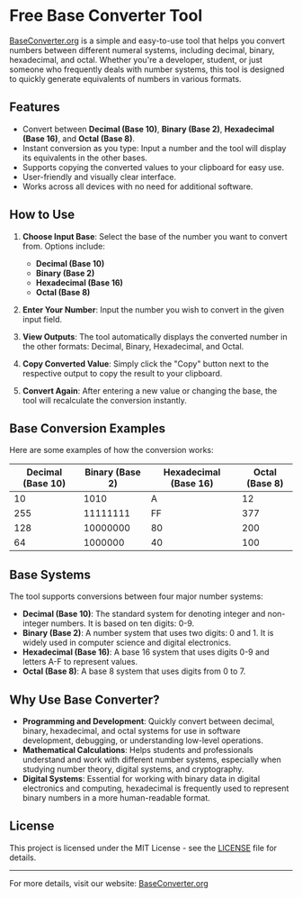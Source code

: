 # Free Base Converter Tool

[BaseConverter.org](https://baseconverter.org) is a simple and easy-to-use tool that helps you convert numbers between different numeral systems, including decimal, binary, hexadecimal, and octal. Whether you're a developer, student, or just someone who frequently deals with number systems, this tool is designed to quickly generate equivalents of numbers in various formats.

## Features

- Convert between **Decimal (Base 10)**, **Binary (Base 2)**, **Hexadecimal (Base 16)**, and **Octal (Base 8)**.
- Instant conversion as you type: Input a number and the tool will display its equivalents in the other bases.
- Supports copying the converted values to your clipboard for easy use.
- User-friendly and visually clear interface.
- Works across all devices with no need for additional software.

## How to Use

1. **Choose Input Base**:
   Select the base of the number you want to convert from. Options include:
   - **Decimal (Base 10)**
   - **Binary (Base 2)**
   - **Hexadecimal (Base 16)**
   - **Octal (Base 8)**

2. **Enter Your Number**:
   Input the number you wish to convert in the given input field.

3. **View Outputs**:
   The tool automatically displays the converted number in the other formats: Decimal, Binary, Hexadecimal, and Octal.

4. **Copy Converted Value**:
   Simply click the "Copy" button next to the respective output to copy the result to your clipboard.

5. **Convert Again**:
   After entering a new value or changing the base, the tool will recalculate the conversion instantly.

## Base Conversion Examples

Here are some examples of how the conversion works:

| Decimal (Base 10) | Binary (Base 2) | Hexadecimal (Base 16) | Octal (Base 8) |
|-------------------|-----------------|-----------------------|----------------|
| 10                | 1010            | A                     | 12             |
| 255               | 11111111        | FF                    | 377            |
| 128               | 10000000        | 80                    | 200            |
| 64                | 1000000         | 40                    | 100            |

## Base Systems

The tool supports conversions between four major number systems:

- **Decimal (Base 10)**: The standard system for denoting integer and non-integer numbers. It is based on ten digits: 0-9.
- **Binary (Base 2)**: A number system that uses two digits: 0 and 1. It is widely used in computer science and digital electronics.
- **Hexadecimal (Base 16)**: A base 16 system that uses digits 0-9 and letters A-F to represent values.
- **Octal (Base 8)**: A base 8 system that uses digits from 0 to 7.

## Why Use Base Converter?

- **Programming and Development**: Quickly convert between decimal, binary, hexadecimal, and octal systems for use in software development, debugging, or understanding low-level operations.
- **Mathematical Calculations**: Helps students and professionals understand and work with different number systems, especially when studying number theory, digital systems, and cryptography.
- **Digital Systems**: Essential for working with binary data in digital electronics and computing, hexadecimal is frequently used to represent binary numbers in a more human-readable format.

## License

This project is licensed under the MIT License - see the [LICENSE](LICENSE) file for details.

---

For more details, visit our website: [BaseConverter.org](https://baseconverter.org)
